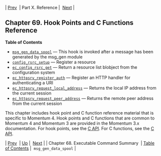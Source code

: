 | [Prev](exe)  | Part X. Reference |  [Next](hooks.msg_gen_data_spool) |
## Chapter 69. Hook Points and C Functions Reference
**Table of Contents**

* [`msg_gen_data_spool`](hooks.msg_gen_data_spool) — This hook is invoked after a message has been generated by the msg_gen module
* [`config_rsrc_setup`](hooks.config_rsrc_setup) — Register a resource
* [`ec_config_rsrc_get`](apis.ec_config_rsrc_get) — Return a resource list blobject from the configuration system
* [`ec_httpsrv_register_auth`](apis.ec_httpsrv_register_auth) — Register an HTTP handler for authenticating a URI
* [`ec_httpsrv_request_local_address`](apis.ec_httpsrv_request_local_address) — Returns the local IP address from the current session
* [`ec_httpsrv_request_peer_address`](apis.ec_httpsrv_request_peer_address) — Returns the remote peer address from the current session

This chapter includes hook point and C function reference material that is specific to Momentum 4.
Hook points and C functions that are common to Momentum 4 and Momentum 3 are provided in the Momentum 3.x documentation. For hook points, see the [C API](https://support.messagesystems.com/docs/web-c-api/hooks). For C functions, see the [C API](https://support.messagesystems.com/docs/web-c-api/pt.apis).

| [Prev](exe)  | [Up](p.reference) |  [Next](hooks.msg_gen_data_spool) |
| Chapter 68. Executable Command Summary  | [Table of Contents](index) |  `msg_gen_data_spool` |
